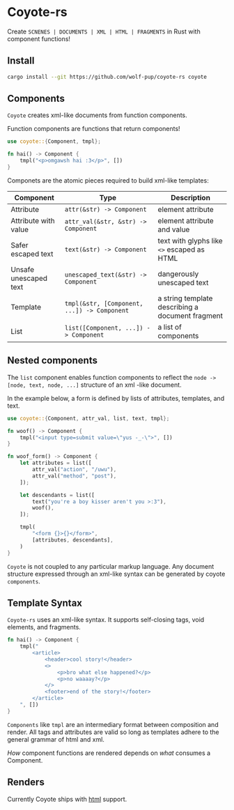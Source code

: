 # Coyote-rs

Create `SCNENES | DOCUMENTS | XML | HTML | FRAGMENTS` in Rust with component functions!

## Install

```sh
cargo install --git https://github.com/wolf-pup/coyote-rs coyote
```

## Components

`Coyote` creates xml-like documents from function components.

Function components are functions that return components!

```rust
use coyote::{Component, tmpl};

fn hai() -> Component {
    tmpl("<p>omgawsh hai :3</p>", [])
}
```

Componets are the atomic pieces required to build xml-like templates:

| Component | Type | Description |
| --------- | ---- | ----------- |
| Attribute | `attr(&str) -> Component`| element attribute |
| Attribute with value | `attr_val(&str, &str) -> Component` | element attribute and value |
| Safer escaped text | `text(&str) -> Component` | text with glyphs like `<>` escaped as HTML
| Unsafe unescaped text | `unescaped_text(&str) -> Component` | dangerously unescaped text |
| Template | `tmpl(&str, [Component, ...]) -> Component` | a string template describing a document fragment |
| List | `list([Component, ...]) -> Component` | a list of components |

## Nested components

The `list` component enables function components to reflect the `node -> [node, text, node, ...]` structure of an xml -like document.

In the example below, a form is defined by lists of attributes, templates, and text.

```rust
use coyote::{Component, attr_val, list, text, tmpl};

fn woof() -> Component {
    tmpl("<input type=submit value=\"yus -_-\">", [])
}

fn woof_form() -> Component {
    let attributes = list([
        attr_val("action", "/uwu"),
        attr_val("method", "post"),
    ]);

    let descendants = list([
        text("you're a boy kisser aren't you >:3"),
        woof(),
    ]);

    tmpl(
        "<form {}>{}</form>",
        [attributes, descendants],
    )
}
```

`Coyote` is not coupled to any particular markup language. Any document structure expressed through an xml-like syntax can be generated by coyote `components`.

## Template Syntax

`Coyote-rs` uses an xml-like syntax. It supports self-closing tags, void elements, and fragments.

```rs
fn hai() -> Component {
    tmpl("
        <article>
            <header>cool story!</header>
            <>
                <p>bro what else happened?</p>
                <p>no waaaay?</p>
            </>
            <footer>end of the story!</footer>
        </article>
    ", [])
}

```

`Components` like `tmpl` are an intermediary format between composition and render. All tags and attributes are valid so long as templates adhere to the general grammar of html and xml.

_How_ component functions are rendered depends on _what_ consumes a Component.

## Renders

Currently Coyote ships with [html](../coyote_html/README.md) support.